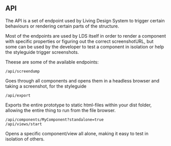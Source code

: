 ## API

The API is a set of endpoint used by Living Design System to trigger certain behaviours or rendering certain parts of the structure.

Most of the endpoints are used by LDS itself in order to render a component with specific properties or figuring out the correct screenshotURL, but some can be used by the developer to test a component in isolation or help the styleguide trigger screenshots.

Theese are some of the available endpoints:

```
/api/screendump
```
Goes through all components and opens them in a headless browser and taking a screenshot, for the styleguide

```
/api/export
```
Exports the entire prototype to static html-files within your dist folder, allowing the entire thing to run from the file browser.

```
/api/components/MyComponent?standalone=true
/api/views/start
```
Opens a specific component/view all alone, making it easy to test in isolation of others.
